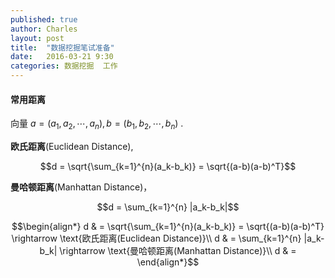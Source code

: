 ```yaml
---
published: true
author: Charles
layout: post
title:  "数据挖掘笔试准备"
date:   2016-03-21 9:30
categories: 数据挖掘  工作
---
```


#### 常用距离
向量 $a = (a_1,a_2,\cdots,a_n),b = (b_1,b_2,\cdots,b_n)$ .

**欧氏距离**(Euclidean Distance),

$$d = \sqrt{\sum_{k=1}^{n}(a_k-b_k)} = \sqrt{(a-b)(a-b)^T}$$

**曼哈顿距离**(Manhattan Distance)，

$$d = \sum_{k=1}^{n} |a_k-b_k|$$

$$\begin{align*}
d & = \sqrt{\sum_{k=1}^{n}(a_k-b_k)} = \sqrt{(a-b)(a-b)^T} \rightarrow \text{欧氏距离(Euclidean Distance)}\\
d & = \sum_{k=1}^{n} |a_k-b_k| \rightarrow \text{曼哈顿距离(Manhattan Distance)}\\
d & = 
\end{align*}$$
